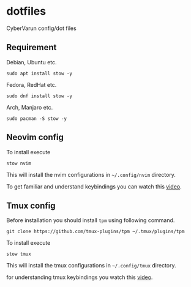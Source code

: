 # dotfiles
CyberVarun config/dot files

## Requirement

Debian, Ubuntu etc.

`sudo apt install stow -y`

Fedora, RedHat etc.

`sudo dnf install stow -y`

Arch, Manjaro etc.

`sudo pacman -S stow -y`

## Neovim config

To install execute

`stow nvim`

This will install the nvim configurations in `~/.config/nvim` directory.

To get familiar and understand keybindings you can watch this [video](https://youtu.be/6pAG3BHurdM).

## Tmux config

Before installation you should install `tpm` using following command.

`git clone https://github.com/tmux-plugins/tpm ~/.tmux/plugins/tpm` 

To install execute

`stow tmux`

This will install the tmux configurations in `~/.config/tmux` directory.

for understanding tmux keybindings you watch this [video](https://youtu.be/U-omALWIBos).


